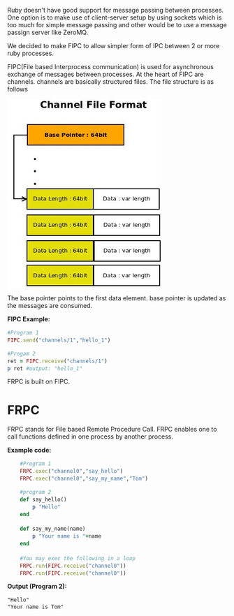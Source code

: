 
Ruby doesn't have good support for message passing between processes. One option is to make use of client-server setup by using sockets which is too much for simple message passing and other would be to use a message passign server like ZeroMQ.


We decided to make FIPC to allow simpler form of IPC between 2 or more ruby processes.

FIPC(File based Interprocess communication) is used for asynchronous exchange of messages between processes. 
At the heart of FIPC are channels. channels are basically structured files. The file structure is as follows

![file format](https://github.com/evnix/autoscaler-server/blob/master/lib/diagrams/FIPC.jpeg?raw=true)

The base pointer points to the first data element. base pointer is updated as the messages are consumed.

**FIPC Example:**
```ruby
#Program 1
FIPC.send("channels/1","hello_1")
```

```ruby
#Progam 2
ret = FIPC.receive("channels/1")
p ret #output: "hello_1"
```

FRPC is built on FIPC.

# FRPC
FRPC stands for File based Remote Procedure Call.
FRPC enables one to call functions defined in one process by another process.

**Example code:**
```ruby
    #Program 1
    FRPC.exec("channel0","say_hello")
    FRPC.exec("channel0","say_my_name","Tom")
```

```ruby
    #program 2
    def say_hello()
        p "Hello"
    end
    
    def say_my_name(name)
        p "Your name is "+name
    end
    
    #You may exec the following in a loop
    FRPC.run(FIPC.receive("channel0"))
    FRPC.run(FIPC.receive("channel0"))
```

**Output (Program 2):**
```
"Hello"
"Your name is Tom"
```

